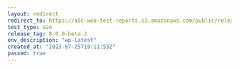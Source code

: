 ```yaml
---
layout: redirect
redirect_to: https://a8c-woo-test-reports.s3.amazonaws.com/public/release/8.0.0-beta.2/wp-latest/e2e/index.html
test_type: e2e
release_tag: 8.0.0-beta.2
env_description: "wp-latest"
created_at: "2023-07-25T19:11:55Z"
passed: true
---
```

